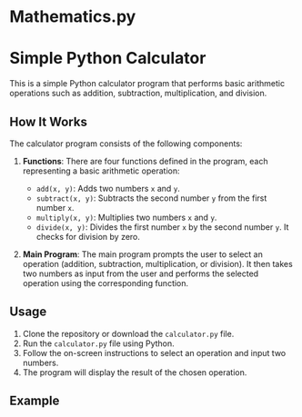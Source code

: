 ﻿# Mathematics.py
 # Simple Python Calculator

This is a simple Python calculator program that performs basic arithmetic operations such as addition, subtraction, multiplication, and division.

## How It Works

The calculator program consists of the following components:

1. **Functions**: There are four functions defined in the program, each representing a basic arithmetic operation:
    - `add(x, y)`: Adds two numbers `x` and `y`.
    - `subtract(x, y)`: Subtracts the second number `y` from the first number `x`.
    - `multiply(x, y)`: Multiplies two numbers `x` and `y`.
    - `divide(x, y)`: Divides the first number `x` by the second number `y`. It checks for division by zero.

2. **Main Program**: The main program prompts the user to select an operation (addition, subtraction, multiplication, or division). It then takes two numbers as input from the user and performs the selected operation using the corresponding function.

## Usage

1. Clone the repository or download the `calculator.py` file.
2. Run the `calculator.py` file using Python.
3. Follow the on-screen instructions to select an operation and input two numbers.
4. The program will display the result of the chosen operation.

## Example


